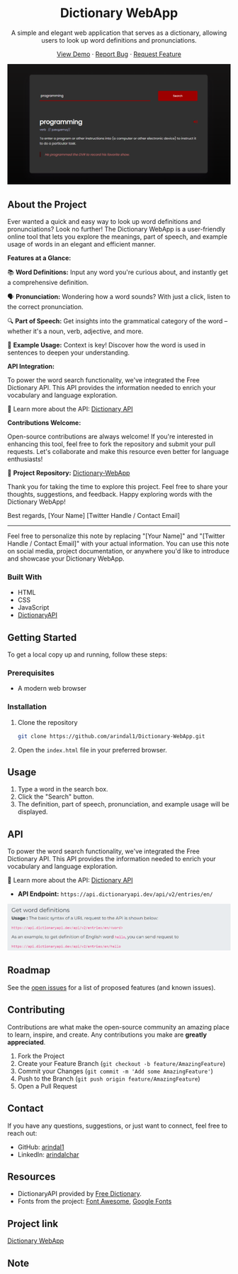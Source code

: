 
<h1 align="center">Dictionary WebApp</h1>

<p align="center">
  A simple and elegant web application that serves as a dictionary, allowing users to look up word definitions and pronunciations.
</p>

<p align="center">
  <a href="https://arindal1.github.io/Dictionary-WebApp/">View Demo</a> ·
  <a href="https://github.com/arindal1/Dictionary-WebApp/issues">Report Bug</a> ·
  <a href="https://github.com/arindal1/Dictionary-WebApp/issues">Request Feature</a>
</p>

![Screenshot](images/screenshot1.png)

## About the Project

Ever wanted a quick and easy way to look up word definitions and pronunciations? Look no further! The Dictionary WebApp is a user-friendly online tool that lets you explore the meanings, part of speech, and example usage of words in an elegant and efficient manner.

**Features at a Glance:**

📚 **Word Definitions:** Input any word you're curious about, and instantly get a comprehensive definition.

🗣️ **Pronunciation:** Wondering how a word sounds? With just a click, listen to the correct pronunciation.

🔍 **Part of Speech:** Get insights into the grammatical category of the word – whether it's a noun, verb, adjective, and more.

📝 **Example Usage:** Context is key! Discover how the word is used in sentences to deepen your understanding.


**API Integration:**

To power the word search functionality, we've integrated the Free Dictionary API. This API provides the information needed to enrich your vocabulary and language exploration.

📖 Learn more about the API: [Dictionary API](https://dictionaryapi.dev/)

**Contributions Welcome:**

Open-source contributions are always welcome! If you're interested in enhancing this tool, feel free to fork the repository and submit your pull requests. Let's collaborate and make this resource even better for language enthusiasts!

🚀 **Project Repository:** [Dictionary-WebApp](https://github.com/arindal1/Dictionary-WebApp)

Thank you for taking the time to explore this project. Feel free to share your thoughts, suggestions, and feedback. Happy exploring words with the Dictionary WebApp!

Best regards,
[Your Name]
[Twitter Handle / Contact Email]

---

Feel free to personalize this note by replacing "[Your Name]" and "[Twitter Handle / Contact Email]" with your actual information. You can use this note on social media, project documentation, or anywhere you'd like to introduce and showcase your Dictionary WebApp.

### Built With

- HTML
- CSS
- JavaScript
- [DictionaryAPI](https://dictionaryapi.dev/)

## Getting Started

To get a local copy up and running, follow these steps:

### Prerequisites

- A modern web browser

### Installation

1. Clone the repository
   ```sh
   git clone https://github.com/arindal1/Dictionary-WebApp.git
   ```
2. Open the `index.html` file in your preferred browser.

## Usage

1. Type a word in the search box.
2. Click the "Search" button.
3. The definition, part of speech, pronunciation, and example usage will be displayed.

## API

To power the word search functionality, we've integrated the Free Dictionary API. This API provides the information needed to enrich your vocabulary and language exploration.

📖 Learn more about the API: [Dictionary API](https://dictionaryapi.dev/)

- **API Endpoint:** `https://api.dictionaryapi.dev/api/v2/entries/en/`

![Screenshot](images/screenshot2.png)

## Roadmap

See the [open issues](https://github.com/arindal1/Dictionary-WebApp/issues) for a list of proposed features (and known issues).

## Contributing

Contributions are what make the open-source community an amazing place to learn, inspire, and create. Any contributions you make are **greatly appreciated**.

1. Fork the Project
2. Create your Feature Branch (`git checkout -b feature/AmazingFeature`)
3. Commit your Changes (`git commit -m 'Add some AmazingFeature'`)
4. Push to the Branch (`git push origin feature/AmazingFeature`)
5. Open a Pull Request

## Contact

If you have any questions, suggestions, or just want to connect, feel free to reach out:

- GitHub: [arindal1](https://github.com/arindal1)
- LinkedIn: [arindalchar](https://www.linkedin.com/in/arindalchar/)

## Resources

- DictionaryAPI provided by [Free Dictionary](https://dictionaryapi.dev/).
- Fonts from the project: [Font Awesome](https://fontawesome.com/), [Google Fonts](https://fonts.google.com/)

## Project link
[Dictionary WebApp](https://github.com/arindal1/Dictionary-WebApp)

## Note

